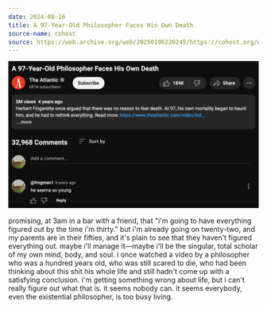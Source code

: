 ```yaml
---
date: 2024-08-16
title: A 97-Year-Old Philosopher Faces His Own Death
source-name: cohost
source: https://web.archive.org/web/20250106220245/https://cohost.org/quewon/post/7306852-promising-at-3am-in
---
```


![Screenshot of a YouTube video titled 'A 97-Year-Old Philosopher Faces His Own Death.' Underneath is a comment from @frogman1 simply reading, 'he seems so young.'](Screenshot-2024-08-16-at-1.32.06-AM.png)

promising, at 3am in a bar with a friend, that "i'm going to have everything figured out by the time i'm thirty." but i'm already going on twenty-two, and my parents are in their fifties, and it's plain to see that they haven't figured everything out. maybe i'll manage it—maybe i'll be the singular, total scholar of my own mind, body, and soul. i once watched a video by a philosopher who was a hundred years old, who was still scared to die, who had been thinking about this shit his whole life and still hadn't come up with a satisfying conclusion. i'm getting something wrong about life, but i can't really figure out what that is. it seems nobody can. it seems everybody, even the existential philosopher, is too busy living.